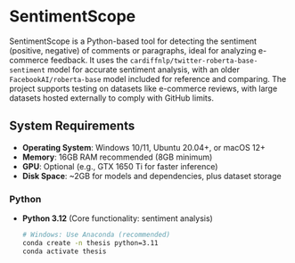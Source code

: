 # SentimentScope

SentimentScope is a Python-based tool for detecting the sentiment (positive, negative) of comments or paragraphs, ideal for analyzing e-commerce feedback. It uses the `cardiffnlp/twitter-roberta-base-sentiment` model for accurate sentiment analysis, with an older `FacebookAI/roberta-base` model included for reference and comparing. The project supports testing on datasets like e-commerce reviews, with large datasets hosted externally to comply with GitHub limits.

## System Requirements
- **Operating System**: Windows 10/11, Ubuntu 20.04+, or macOS 12+
- **Memory**: 16GB RAM recommended (8GB minimum)
- **GPU**: Optional (e.g., GTX 1650 Ti for faster inference)
- **Disk Space**: ~2GB for models and dependencies, plus dataset storage

### Python
- **Python 3.12** (Core functionality: sentiment analysis)
  ```bash
  # Windows: Use Anaconda (recommended)
  conda create -n thesis python=3.11
  conda activate thesis
